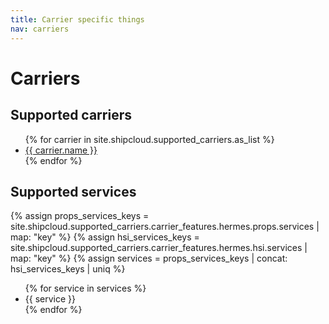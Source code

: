 ```yaml
---
title: Carrier specific things
nav: carriers
---
```


# Carriers

## Supported carriers
<ul>
{% for carrier in site.shipcloud.supported_carriers.as_list %}
  <li><a href="{{ carrier.key | prepend: site.baseurl }}" data-proofer-ignore>{{ carrier.name }}</a></li>
{% endfor %}
</ul>

## Supported services
{% assign props_services_keys = site.shipcloud.supported_carriers.carrier_features.hermes.props.services | map: "key" %}
{% assign hsi_services_keys = site.shipcloud.supported_carriers.carrier_features.hermes.hsi.services | map: "key" %}
{% assign services = props_services_keys | concat: hsi_services_keys | uniq %}
<ul>
{% for service in services %}
  <li>{{ service }}</li>
{% endfor %}
</ul>
<!-- {{ site.shipcloud.supported_carriers.as_list }} -->
<!-- {{ site.shipcloud.supported_carriers.as_keys_array }} -->
